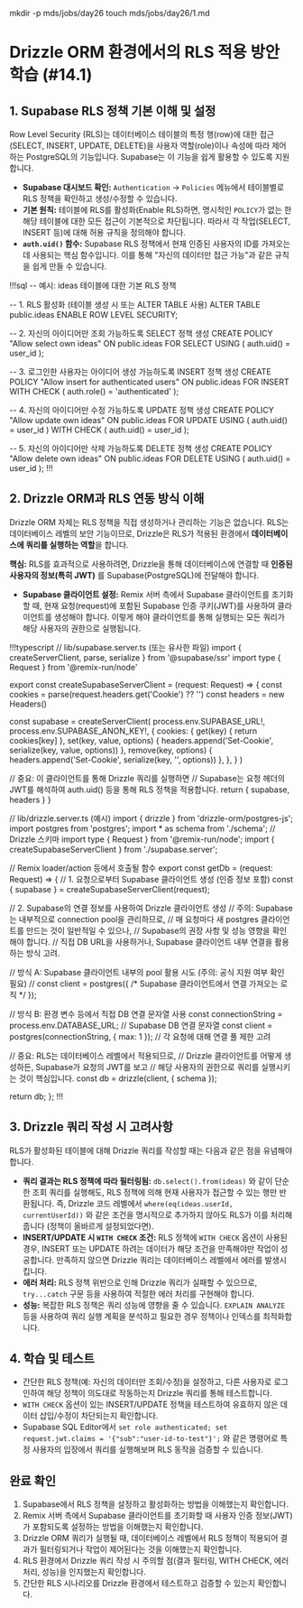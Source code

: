 mkdir -p mds/jobs/day26
touch mds/jobs/day26/1.md

# Drizzle ORM 환경에서의 RLS 적용 방안 학습 (#14.1)

## 1. Supabase RLS 정책 기본 이해 및 설정

Row Level Security (RLS)는 데이터베이스 테이블의 특정 행(row)에 대한 접근(SELECT, INSERT, UPDATE, DELETE)을 사용자 역할(role)이나 속성에 따라 제어하는 PostgreSQL의 기능입니다. Supabase는 이 기능을 쉽게 활용할 수 있도록 지원합니다.

-   **Supabase 대시보드 확인:** `Authentication` -> `Policies` 메뉴에서 테이블별로 RLS 정책을 확인하고 생성/수정할 수 있습니다.
-   **기본 원칙:** 테이블에 RLS를 활성화(Enable RLS)하면, 명시적인 `POLICY`가 없는 한 해당 테이블에 대한 모든 접근이 기본적으로 차단됩니다. 따라서 각 작업(SELECT, INSERT 등)에 대해 허용 규칙을 정의해야 합니다.
-   **`auth.uid()` 함수:** Supabase RLS 정책에서 현재 인증된 사용자의 ID를 가져오는 데 사용되는 핵심 함수입니다. 이를 통해 "자신의 데이터만 접근 가능"과 같은 규칙을 쉽게 만들 수 있습니다.

!!!sql
-- 예시: ideas 테이블에 대한 기본 RLS 정책

-- 1. RLS 활성화 (테이블 생성 시 또는 ALTER TABLE 사용)
ALTER TABLE public.ideas ENABLE ROW LEVEL SECURITY;

-- 2. 자신의 아이디어만 조회 가능하도록 SELECT 정책 생성
CREATE POLICY "Allow select own ideas" ON public.ideas
FOR SELECT
USING ( auth.uid() = user_id );

-- 3. 로그인한 사용자는 아이디어 생성 가능하도록 INSERT 정책 생성
CREATE POLICY "Allow insert for authenticated users" ON public.ideas
FOR INSERT
WITH CHECK ( auth.role() = 'authenticated' );

-- 4. 자신의 아이디어만 수정 가능하도록 UPDATE 정책 생성
CREATE POLICY "Allow update own ideas" ON public.ideas
FOR UPDATE
USING ( auth.uid() = user_id )
WITH CHECK ( auth.uid() = user_id );

-- 5. 자신의 아이디어만 삭제 가능하도록 DELETE 정책 생성
CREATE POLICY "Allow delete own ideas" ON public.ideas
FOR DELETE
USING ( auth.uid() = user_id );
!!!

## 2. Drizzle ORM과 RLS 연동 방식 이해

Drizzle ORM 자체는 RLS 정책을 직접 생성하거나 관리하는 기능은 없습니다. RLS는 데이터베이스 레벨의 보안 기능이므로, Drizzle은 RLS가 적용된 환경에서 **데이터베이스에 쿼리를 실행하는 역할**을 합니다.

**핵심:** RLS를 효과적으로 사용하려면, Drizzle을 통해 데이터베이스에 연결할 때 **인증된 사용자의 정보(특히 JWT)** 를 Supabase(PostgreSQL)에 전달해야 합니다.

-   **Supabase 클라이언트 설정:** Remix 서버 측에서 Supabase 클라이언트를 초기화할 때, 현재 요청(request)에 포함된 Supabase 인증 쿠키(JWT)를 사용하여 클라이언트를 생성해야 합니다. 이렇게 해야 클라이언트를 통해 실행되는 모든 쿼리가 해당 사용자의 권한으로 실행됩니다.

!!!typescript
// lib/supabase.server.ts (또는 유사한 파일)
import { createServerClient, parse, serialize } from '@supabase/ssr'
import type { Request } from '@remix-run/node'

export const createSupabaseServerClient = (request: Request) => {
  const cookies = parse(request.headers.get('Cookie') ?? '')
  const headers = new Headers()

  const supabase = createServerClient(
    process.env.SUPABASE_URL!,
    process.env.SUPABASE_ANON_KEY!,
    {
      cookies: {
        get(key) {
          return cookies[key]
        },
        set(key, value, options) {
          headers.append('Set-Cookie', serialize(key, value, options))
        },
        remove(key, options) {
          headers.append('Set-Cookie', serialize(key, '', options))
        },
      },
    }
  )

  // 중요: 이 클라이언트를 통해 Drizzle 쿼리를 실행하면
  // Supabase는 요청 헤더의 JWT를 해석하여 auth.uid() 등을 통해 RLS 정책을 적용합니다.
  return { supabase, headers }
}

// lib/drizzle.server.ts (예시)
import { drizzle } from 'drizzle-orm/postgres-js';
import postgres from 'postgres';
import * as schema from './schema'; // Drizzle 스키마
import type { Request } from '@remix-run/node';
import { createSupabaseServerClient } from './supabase.server';

// Remix loader/action 등에서 호출될 함수
export const getDb = (request: Request) => {
  // 1. 요청으로부터 Supabase 클라이언트 생성 (인증 정보 포함)
  const { supabase } = createSupabaseServerClient(request);

  // 2. Supabase의 연결 정보를 사용하여 Drizzle 클라이언트 생성
  // 주의: Supabase는 내부적으로 connection pool을 관리하므로,
  // 매 요청마다 새 postgres 클라이언트를 만드는 것이 일반적일 수 있으나,
  // Supabase의 권장 사항 및 성능 영향을 확인해야 합니다.
  // 직접 DB URL을 사용하거나, Supabase 클라이언트 내부 연결을 활용하는 방식 고려.

  // 방식 A: Supabase 클라이언트 내부의 pool 활용 시도 (주의: 공식 지원 여부 확인 필요)
  // const client = postgres({ /* Supabase 클라이언트에서 연결 가져오는 로직 */ });

  // 방식 B: 환경 변수 등에서 직접 DB 연결 문자열 사용
  const connectionString = process.env.DATABASE_URL; // Supabase DB 연결 문자열
  const client = postgres(connectionString, { max: 1 }); // 각 요청에 대해 연결 풀 제한 고려

  // 중요: RLS는 데이터베이스 레벨에서 적용되므로,
  // Drizzle 클라이언트를 어떻게 생성하든, Supabase가 요청의 JWT를 보고
  // 해당 사용자의 권한으로 쿼리를 실행시키는 것이 핵심입니다.
  const db = drizzle(client, { schema });

  return db;
};
!!!

## 3. Drizzle 쿼리 작성 시 고려사항

RLS가 활성화된 테이블에 대해 Drizzle 쿼리를 작성할 때는 다음과 같은 점을 유념해야 합니다.

-   **쿼리 결과는 RLS 정책에 따라 필터링됨:** `db.select().from(ideas)` 와 같이 단순한 조회 쿼리를 실행해도, RLS 정책에 의해 현재 사용자가 접근할 수 있는 행만 반환됩니다. 즉, Drizzle 코드 레벨에서 `where(eq(ideas.userId, currentUserId))` 와 같은 조건을 명시적으로 추가하지 않아도 RLS가 이를 처리해줍니다 (정책이 올바르게 설정되었다면).
-   **INSERT/UPDATE 시 `WITH CHECK` 조건:** RLS 정책에 `WITH CHECK` 옵션이 사용된 경우, INSERT 또는 UPDATE 하려는 데이터가 해당 조건을 만족해야만 작업이 성공합니다. 만족하지 않으면 Drizzle 쿼리는 데이터베이스 레벨에서 에러를 발생시킵니다.
-   **에러 처리:** RLS 정책 위반으로 인해 Drizzle 쿼리가 실패할 수 있으므로, `try...catch` 구문 등을 사용하여 적절한 에러 처리를 구현해야 합니다.
-   **성능:** 복잡한 RLS 정책은 쿼리 성능에 영향을 줄 수 있습니다. `EXPLAIN ANALYZE` 등을 사용하여 쿼리 실행 계획을 분석하고 필요한 경우 정책이나 인덱스를 최적화합니다.

## 4. 학습 및 테스트

-   간단한 RLS 정책(예: 자신의 데이터만 조회/수정)을 설정하고, 다른 사용자로 로그인하여 해당 정책이 의도대로 작동하는지 Drizzle 쿼리를 통해 테스트합니다.
-   `WITH CHECK` 옵션이 있는 INSERT/UPDATE 정책을 테스트하여 유효하지 않은 데이터 삽입/수정이 차단되는지 확인합니다.
-   Supabase SQL Editor에서 `set role authenticated; set request.jwt.claims = '{"sub":"user-id-to-test"}';` 와 같은 명령어로 특정 사용자의 입장에서 쿼리를 실행해보며 RLS 동작을 검증할 수 있습니다.

## 완료 확인

1.  Supabase에서 RLS 정책을 설정하고 활성화하는 방법을 이해했는지 확인합니다.
2.  Remix 서버 측에서 Supabase 클라이언트를 초기화할 때 사용자 인증 정보(JWT)가 포함되도록 설정하는 방법을 이해했는지 확인합니다.
3.  Drizzle ORM 쿼리가 실행될 때, 데이터베이스 레벨에서 RLS 정책이 적용되어 결과가 필터링되거나 작업이 제어된다는 것을 이해했는지 확인합니다.
4.  RLS 환경에서 Drizzle 쿼리 작성 시 주의할 점(결과 필터링, WITH CHECK, 에러 처리, 성능)을 인지했는지 확인합니다.
5.  간단한 RLS 시나리오를 Drizzle 환경에서 테스트하고 검증할 수 있는지 확인합니다. 